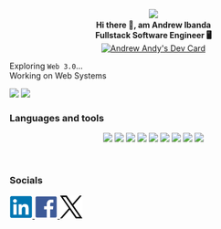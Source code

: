<p align="center">
    <img src="https://user-images.githubusercontent.com/89193688/177969152-9b2d19c7-4fe8-4637-8fdd-4b8ebfd332cf.png"/><br/>
  <b>Hi there 👋, am Andrew Ibanda</b><br/>
  <b>Fullstack Software Engineer 🖥 </b><br/>
	  <a href="https://app.daily.dev/andrewandy"><img src="https://api.daily.dev/devcards/9e933c0245674cfca79678171271dd91.png?r=ykx" width="400" alt="Andrew Andy's Dev Card"/></a>
</p>

Exploring ```Web 3.0```... <br/>
Working on Web Systems
  
  <p>
    <img src="https://github-readme-streak-stats.herokuapp.com/?user=iandrew8&theme=dark"/>
    <img src="https://github-readme-stats.vercel.app/api?username=iandrew8&show_icons=true&theme=dark"/>
  </p>
  
### Languages and tools
<p align="center">
  <img height=50 src="https://cdn.jsdelivr.net/gh/devicons/devicon/icons/java/java-original.svg"/>
  <img height=50 src="https://cdn.jsdelivr.net/gh/devicons/devicon/icons/mongodb/mongodb-original.svg"/>
  <img height=50 src="https://cdn.jsdelivr.net/gh/devicons/devicon/icons/solidity/solidity-original.svg"/>
  <img height=50 src="https://cdn.jsdelivr.net/gh/devicons/devicon/icons/mysql/mysql-original.svg"/>
  <img height=50 src="https://cdn.jsdelivr.net/gh/devicons/devicon/icons/github/github-original.svg"/>
  <img height=50 src="https://cdn.jsdelivr.net/gh/devicons/devicon/icons/tomcat/tomcat-original.svg"/>
  <img height=50 src="https://cdn.jsdelivr.net/gh/devicons/devicon/icons/linux/linux-original.svg"/>
  <img height=50 src="https://cdn.jsdelivr.net/gh/devicons/devicon/icons/spring/spring-original.svg"/>
  <img height=50 src="https://cdn.jsdelivr.net/gh/devicons/devicon/icons/html5/html5-original.svg"/>
</p>

<br/>

### Socials
<p>
  <a href="https://www.linkedin.com/in/ibanda-andrew-33b497194/" target="_blank">
    <img height="40" src="https://github.com/devicons/devicon/blob/master/icons/linkedin/linkedin-original.svg"/>
  </a>
  <a href="https://www.facebook.com/ibanda.andrew.7/" target="_blank">
    <img height="40" src="https://github.com/devicons/devicon/blob/master/icons/facebook/facebook-original.svg"/>
  </a>
  <a href="https://twitter.com/i_andr3w" target="_blank">
    <img height="40" src="https://github.com/devicons/devicon/blob/master/icons/twitter/twitter-original.svg"/>
  </a>
</p>
